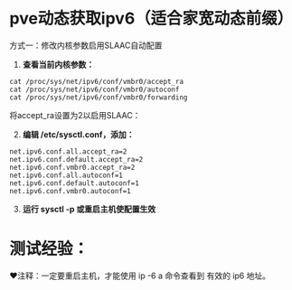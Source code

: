 # pve动态获取ipv6（适合家宽动态前缀）
方式一：修改内核参数启用SLAAC自动配置

1. **查看当前内核参数：**
```
cat /proc/sys/net/ipv6/conf/vmbr0/accept_ra
cat /proc/sys/net/ipv6/conf/vmbr0/autoconf
cat /proc/sys/net/ipv6/conf/vmbr0/forwarding
```
将accept_ra设置为2以启用SLAAC：

2. **编辑 /etc/sysctl.conf，添加：**
```
net.ipv6.conf.all.accept_ra=2
net.ipv6.conf.default.accept_ra=2
net.ipv6.conf.vmbr0.accept_ra=2
net.ipv6.conf.all.autoconf=1
net.ipv6.conf.default.autoconf=1
net.ipv6.conf.vmbr0.autoconf=1
```

3. **运行 sysctl -p 或重启主机使配置生效**

# 测试经验：
 ❤️注释：一定要重启主机，才能使用 ip -6 a 命令查看到 有效的 ip6 地址。

